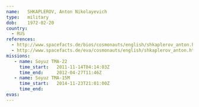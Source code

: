```yaml
---
name:	SHKAPLEROV, Anton Nikolayevich
type:	military
dob:	1972-02-20
country:
  - RUS
references:
  - http://www.spacefacts.de/bios/cosmonauts/english/shkaplerov_anton.htm
  - http://www.spacefacts.de/eva/cosmonauts/english/shkaplerov_anton.htm
missions:
   - name: Soyuz TMA-22
     time_start:   2011-11-14T04:14:03Z
     time_end:     2012-04-27T11:46Z
   - name: Soyuz TMA-15M
     time_start:   2014-11-23T21:01:00Z
     time_end:     
evas:
---
```

